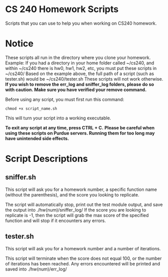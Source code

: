 # CS 240 Homework Scripts
Scripts that you can use to help you when working on CS240 homework.

# Notice
These scripts all run in the directory where you clone your homework.
Example:
  If you had a directory in your home folder called ~/cs240, and within ~/cs240 there is hw0, hw1, hw2, etc, you must put these scripts in ~/cs240/
  Based on the example above, the full path of a script (such as tester.sh) would be ~/cs240/tester.sh
  These scripts will not work otherwise.
__If you wish to remove the err_log and sniffer_log folders, please do so with caution. Make sure you have verified your remove command.__

Before using any script, you must first run this command:
```
chmod +x script_name.sh
```
This will turn your script into a working executable.

__To exit any script at any time, press CTRL + C.__
__Please be careful when using these scripts on Purdue servers. Running them for too long may have unintended side effects.__

# Script Descriptions

## sniffer.sh
This script will ask you for a homework number, a specific function name (without the parenthesis), and the score you looking to replicate.

The script will automatically stop, print out the test module output, and save the output into ./hw(num)/sniffer_log/
If the score you are looking to replicate is -1, then the script will grab the max score of the specified function and will stop if it encounters any errors.

## tester.sh
This script will ask you for a homework number and a number of iterations.

This script will terminate when the score does not equal 100, or the number of iterations has been reached. Any errors encountered will be printed and saved into ./hw(num)/err_log/
